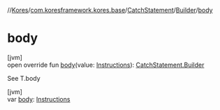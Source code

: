 //[Kores](../../../../index.md)/[com.koresframework.kores.base](../../index.md)/[CatchStatement](../index.md)/[Builder](index.md)/[body](body.md)

# body

[jvm]\
open override fun [body](body.md)(value: [Instructions](../../../com.koresframework.kores/-instructions/index.md)): [CatchStatement.Builder](index.md)

See T.body

[jvm]\
var [body](body.md): [Instructions](../../../com.koresframework.kores/-instructions/index.md)
